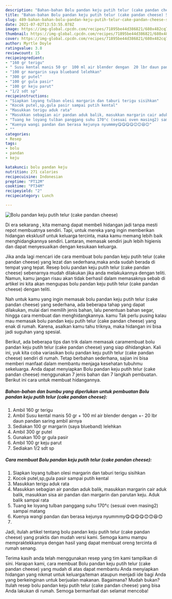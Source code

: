 ```yaml
---
description: "Bahan-bahan Bolu pandan keju putih telur (cake pandan cheese) Sederhana Untuk Jualan"
title: "Bahan-bahan Bolu pandan keju putih telur (cake pandan cheese) Sederhana Untuk Jualan"
slug: 489-bahan-bahan-bolu-pandan-keju-putih-telur-cake-pandan-cheese-sederhana-untuk-jualan
date: 2021-07-02T13:53:55.078Z
image: https://img-global.cpcdn.com/recipes/71895be44d386821/680x482cq70/bolu-pandan-keju-putih-telur-cake-pandan-cheese-foto-resep-utama.jpg
thumbnail: https://img-global.cpcdn.com/recipes/71895be44d386821/680x482cq70/bolu-pandan-keju-putih-telur-cake-pandan-cheese-foto-resep-utama.jpg
cover: https://img-global.cpcdn.com/recipes/71895be44d386821/680x482cq70/bolu-pandan-keju-putih-telur-cake-pandan-cheese-foto-resep-utama.jpg
author: Myrtle Doyle
ratingvalue: 3.8
reviewcount: 15
recipeingredient:
- "160 gr terigu"
- " Susu kental manis 50 gr  100 ml air blender dengan  20 lbr daun pandan saring ambil airnya"
- "100 gr margarin saya blueband lelehkan"
- "300 gr putel"
- "100 gr gula pasir"
- "100 gr keju parut"
- "1/2 sdt sp"
recipeinstructions:
- "Siapkan loyang tulban olesi margarin dan taburi terigu sisihkan"
- "Kocok putel,sp,gula pasir sampai putih kental"
- "Masukkan terigu aduk rata"
- "Masukkan sebagian air pandan aduk balik, masukkan margarin cair aduk balik, masukkan sisa air pandan dan margarin dan parutan keju. Aduk balik sampai rata"
- "Tuang ke loyang tulban panggang suhu 170°c (sesuai oven masing2) sampai matang"
- "Kuenya wangi pandan dan berasa kejunya nyummmy😋😋😋😋😊😊😆😊"
- ""
categories:
- Resep
tags:
- bolu
- pandan
- keju

katakunci: bolu pandan keju 
nutrition: 271 calories
recipecuisine: Indonesian
preptime: "PT12M"
cooktime: "PT34M"
recipeyield: "2"
recipecategory: Lunch

---
```



![Bolu pandan keju putih telur (cake pandan cheese)](https://img-global.cpcdn.com/recipes/71895be44d386821/680x482cq70/bolu-pandan-keju-putih-telur-cake-pandan-cheese-foto-resep-utama.jpg)

Di era  sekarang , kita memang dapat membeli hidangan jadi tanpa mesti repot membuatnya sendiri. Tapi, untuk mereka yang ingin memberikan hidangan eksklusif untuk keluarga tercinta, maka kamu memang lebih baik menghidangkannya sendiri. Lantaran, memasak sendiri jauh lebih higienis dan dapat menyesuaikan dengan kesukaan keluarga.

Jika anda lagi mencari ide cara membuat bolu pandan keju putih telur (cake pandan cheese) yang lezat dan sederhana,maka anda sudah berada di tempat yang tepat. Resep bolu pandan keju putih telur (cake pandan cheese)  sebenarnya mudah dilakukan jika anda melakukannya dengan teliti. Namun, kamu jangan risau akan tidak berhasil dalam memasaknya 
sebab di artikel ini kita akan mengupas bolu pandan keju putih telur (cake pandan cheese) dengan teliti.  



Nah untuk kamu yang ingin memasak bolu pandan keju putih telur (cake pandan cheese) yang sederhana, ada beberapa tahap yang dapat dilakukan, mulai dari memilih jenis bahan, lalu penentuan bahan segar, hingga cara membuat dan menghidangkannya. kamu Tak perlu pusing kalau mau memasak bolu pandan keju putih telur (cake pandan cheese) yang enak di rumah. Karena, asalkan kamu  tahu triknya, maka hidangan ini bisa jadi suguhan yang spesial.

Berikut, ada beberapa tips dan trik dalam memasak caramembuat bolu pandan keju putih telur (cake pandan cheese) yang siap dihidangkan. Kali ini, yuk kita coba variasikan bolu pandan keju putih telur (cake pandan cheese) sendiri di rumah. Tetap berbahan sederhana, sajian ini bisa memberi manfaat dalam membantu menjaga kesehatan tubuhmu sekeluarga. Anda dapat menyiapkan Bolu pandan keju putih telur (cake pandan cheese) menggunakan 7 jenis bahan dan 7 langkah pembuatan. Berikut ini cara untuk membuat hidangannya.

<!--inarticleads1-->

##### Bahan-bahan dan bumbu yang diperlukan untuk pembuatan Bolu pandan keju putih telur (cake pandan cheese):

1. Ambil 160 gr terigu
1. Ambil  Susu kental manis 50 gr + 100 ml air blender dengan +- 20 lbr daun pandan saring ambil airnya
1. Sediakan 100 gr margarin (saya blueband) lelehkan
1. Ambil 300 gr putel
1. Gunakan 100 gr gula pasir
1. Ambil 100 gr keju parut
1. Sediakan 1/2 sdt sp




<!--inarticleads2-->

##### Cara membuat Bolu pandan keju putih telur (cake pandan cheese):

1. Siapkan loyang tulban olesi margarin dan taburi terigu sisihkan
1. Kocok putel,sp,gula pasir sampai putih kental
1. Masukkan terigu aduk rata
1. Masukkan sebagian air pandan aduk balik, masukkan margarin cair aduk balik, masukkan sisa air pandan dan margarin dan parutan keju. Aduk balik sampai rata
1. Tuang ke loyang tulban panggang suhu 170°c (sesuai oven masing2) sampai matang
1. Kuenya wangi pandan dan berasa kejunya nyummmy😋😋😋😋😊😊😆😊
1. 




Jadi, itulah artikel tentang  bolu pandan keju putih telur (cake pandan cheese)  yang praktis dan mudah versi kami. Semoga kamu mampu mempraktekkannya dengan hasil yang dapat membuat oreng tercinta di rumah senang. 

Terima kasih anda telah menggunakan resep yang tim kami tampilkan di sini. Harapan kami, cara membuat  Bolu pandan keju putih telur (cake pandan cheese) yang mudah di atas dapat membantu Anda menyiapkan hidangan yang nikmat untuk keluarga/teman ataupun menjadi ide bagi Anda yang berkeinginan untuk berjualan makanan. Bagaimana? Mudah bukan? Itulah resep bolu pandan keju putih telur (cake pandan cheese) yang bisa Anda lakukan di rumah. Semoga bermanfaat dan selamat mencoba!

